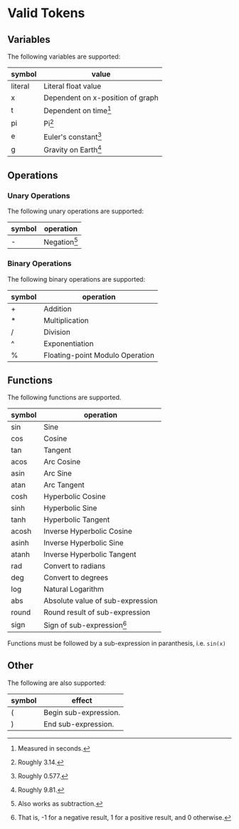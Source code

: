 # Valid Tokens

## Variables

The following variables are supported:

| symbol  | value          |
| ------- | -------------- |
| literal | Literal float value |
| x       | Dependent on x-position of graph |
| t       | Dependent on time[^t] |
| pi      | Pi[^pi] |
| e       | Euler's constant[^e] |
| g       | Gravity on Earth[^g]

[^pi]: Roughly 3.14. 
[^e]: Roughly 0.577.
[^g]: Roughly 9.81.
[^t]: Measured in seconds.

## Operations


### Unary Operations

The following unary operations are supported:

| symbol | operation |
| ------ | --------- |
| -      | Negation[^negation]  |

[^negation]: Also works as subtraction.
### Binary Operations

The following binary operations are supported:

| symbol  | operation      |
| ------- | -------------- |
| +       | Addition       |
| *       | Multiplication |
| /       | Division       |
| ^       | Exponentiation    |
| %       | Floating-point Modulo Operation |

## Functions

The following functions are supported.

| symbol | operation |
| ------ | --------- |
| sin    | Sine      |
| cos    | Cosine    |
| tan    | Tangent   |
| acos   | Arc Cosine |
| asin   | Arc Sine |
| atan   | Arc Tangent |
| cosh   | Hyperbolic Cosine |
| sinh   | Hyperbolic Sine |
| tanh   | Hyperbolic Tangent |
| acosh  | Inverse Hyperbolic Cosine |
| asinh  | Inverse Hyperbolic Sine |
| atanh  | Inverse Hyperbolic Tangent |
| rad    | Convert to radians |
| deg    | Convert to degrees |
| log    | Natural Logarithm |
| abs    | Absolute value of sub-expression |
| round  | Round result of sub-expression |
| sign   | Sign of sub-expression[^sign] |

[^sign]: That is, -1 for a negative result, 1 for a positive result, and 0 otherwise.

Functions must be followed by a sub-expression in paranthesis, i.e. `sin(x)`

## Other

The following are also supported:

| symbol | effect |
| ------ | ------ |
| (      | Begin sub-expression. |
| )      | End sub-expression. |